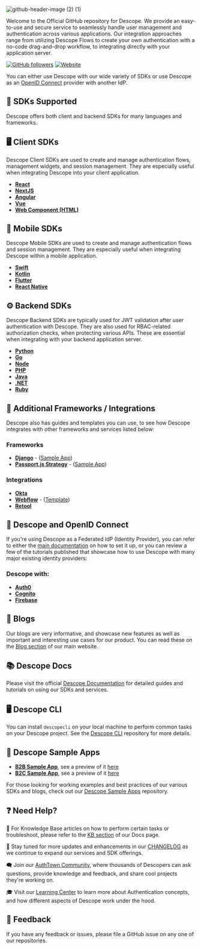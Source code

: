 ![github-header-image (2) (1)](https://github.com/descope/.github/assets/32936811/d904d37e-e3fa-4331-9f10-2880bb708f64)

Welcome to the Official GitHub repository for Descope. We provide an easy-to-use and secure service to seamlessly handle user management and authentication across various applications. Our integration approaches range from utilizing Descope Flows to create your own authentication with a no-code drag-and-drop workflow, to integrating directly with your application server.

[![GitHub followers](https://img.shields.io/github/followers/descope?label=Followers&style=social)](https://github.com/descope) [![Website](https://img.shields.io/badge/Website-descope.com-blue?style=flat)](https://descope.com)

You can either use Descope with our wide variety of SDKs or use Descope as an [OpenID Connect](https://www.descope.com/learn/post/oidc) provider with another IdP.

## 🚀 SDKs Supported

Descope offers both client and backend SDKs for many languages and frameworks. 

## 🖥️ Client SDKs

Descope Client SDKs are used to create and manage authentication flows, management widgets, and session management. They are especially useful when integrating Descope into your client application.

- **[React](https://github.com/descope/descope-js/tree/main/packages/sdks/react-sdk)**
- **[NextJS](https://github.com/descope/descope-js/tree/main/packages/sdks/nextjs-sdk)**
- **[Angular](https://github.com/descope/angular-sdk)**
- **[Vue](https://github.com/descope/descope-js/tree/main/packages/sdks/vue-sdk)**
- **[Web Component (HTML)](https://github.com/descope/descope-js/tree/main/packages/sdks/web-component)**

## 📱 Mobile SDKs

Descope Mobile SDKs are used to create and manage authentication flows and session management. They are especially useful when integrating Descope within a mobile application.

- **[Swift](https://github.com/descope/swift-sdk)**
- **[Kotlin](https://github.com/descope/descope-kotlin)**
- **[Flutter](https://github.com/descope/descope-flutter)**
- **[React Native](https://github.com/descope/descope-react-native)**

## ⚙️ Backend SDKs

Descope Backend SDKs are typically used for JWT validation after user authentication with Descope. They are also used for RBAC-related authorization checks, when protecting various APIs. These are essential when integrating with your backend application server.

- **[Python](http://github.com/descope/python-sdk)**
- **[Go](https://github.com/descope/go-sdk)**
- **[Node](http://github.com/descope/node-sdk)**
- **[PHP](http://github.com/descope/php-sdk)**
- **[Java](https://github.com/descope/descope-java)**
- **[.NET](https://github.com/descope/descope-dotnet)**
- **[Ruby](https://github.com/descope/descope-ruby-sdk)**

## 🧩 Additional Frameworks / Integrations

Descope also has guides and templates you can use, to see how Descope integrates with other frameworks and services listed below:

### Frameworks
- **[Django](https://github.com/descope/django-descope)** - ([Sample App](https://github.com/descope-sample-apps/django-sample-app))
- **[Passport.js Strategy](https://github.com/descope/passport-descope)** - ([Sample App](https://github.com/descope-sample-apps/passportjs_sample))

### Integrations
- **[Okta](https://docs.descope.com/knowledgebase/sso/ssowithokta/)**
- **[Webflow](https://docs.descope.com/knowledgebase/frameworks/descopewebflow/)** - ([Template](https://webflow.com/made-in-webflow/website/terminal-descope))
- **[Retool](https://docs.descope.com/knowledgebase/sso/retool/oidc/)**

## 🔗 Descope and OpenID Connect

If you're using Descope as a Federated IdP (Identity Provider), you can refer to either the [main documentation](https://docs.descope.com/customize/auth/oidc/) on how to set it up, or you can review a few of the tutorials published that showcase how to use Descope with many major existing identity providers:

### Descope with: 

- **[Auth0](https://docs.descope.com/knowledgebase/sso/auth0oidc/)**
- **[Cognito](https://docs.descope.com/knowledgebase/sso/cognitooidc/)**
- **[Firebase](https://www.descope.com/blog/post/passkeys-firebase-oidc)**

## 📝 Blogs

Our blogs are very informative, and showcase new features as well as important and interesting use cases for our product. You can read these on the [Blog section](https://www.descope.com/blog) of our main website. 

## 📚 Descope Docs

Please visit the official [Descope Documentation](https://docs.descope.com) for detailed guides and tutorials on using our SDKs and services.

## 🖥️ Descope CLI

You can install `descopecli` on your local machine to perform common tasks on your Descope project. See the [Descope CLI](https://github.com/descope/descopecli) repository for more details.

## 🍿 Descope Sample Apps

- **[B2B Sample App](https://github.com/descope-sample-apps/b2b-react-sample-app)**, see a preview of it [here](https://b2b-react-sample-app.preview.descope.org/)
- **[B2C Sample App](https://github.com/descope-sample-apps/b2c-react-sample-app)**, see a preview of it [here](https://www.tee-hee-tees.store/)

For those looking for working examples and best practices of our various SDKs and blogs, check out our [Descope Sample Apps](https://github.com/descope-sample-apps) repository.

## ❓ Need Help?

🧠 For Knowledge Base articles on how to perform certain tasks or troubleshoot, please refer to the [KB section](https://docs.descope.com/knowledgebase/general/selfregistration/) of our Docs page.

🔔 Stay tuned for more updates and enhancements in our [CHANGELOG](https://github.com/orgs/descope/discussions/categories/changelog) as we continue to expand our services and SDK offerings.

🗨️ Join our [AuthTown Community](https://www.descope.com/community), where thousands of Descopers can ask questions, provide knowledge and feedback, and share cool projects they're working on.

🎓 Visit our [Learning Center](https://www.descope.com/learn) to learn more about Authentication concepts, and how different aspects of Descope work under the hood.

## 💬 Feedback

If you have any feedback or issues, please file a GitHub issue on any one of our repositories.
